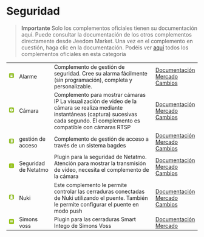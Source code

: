 
# Seguridad


>**Importante**
>Solo los complementos oficiales tienen su documentación aquí. Puede consultar la documentación de los otros complementos directamente desde Jeedom Market. Una vez en el complemento en cuestión, haga clic en la documentación.
>Podéis ver [aquí](https://market.jeedom.com/index.php?v=d&p=market&type=plugin&categorie=security) todos los complementos oficiales en esta categoría


| | | | |
|--- | --- | --- | ---|
|<img src="alarm/alarm_icon.png" class="pluginLogo" width="100" />|Alarme|Complemento de gestión de seguridad. Cree su alarma fácilmente (sin programación), completa y personalizable.|[Documentación](alarm/index.md)<br/>[Mercado](https://market.jeedom.com/index.php?v=d&p=market_display&id=26)<br/>[Cambios](alarm/changelog.md)|
|<img src="camera/camera_icon.png" class="pluginLogo" width="100" />|Cámara|Complemento para mostrar cámaras IP La visualización de video de la cámara se realiza mediante instantáneas (captura) sucesivas cada segundo. El complemento es compatible con cámaras RTSP|[Documentación](camera/index.md)<br/>[Mercado](https://market.jeedom.com/index.php?v=d&p=market_display&id=70)<br/>[Cambios](camera/changelog.md)|
|<img src="gestAccess/gestAccess_icon.png" class="pluginLogo" width="100" />|gestión de acceso|Complemento de gestión de acceso a través de un sistema bagdes|[Documentación](gestAccess/index.md)<br/>[Mercado](https://market.jeedom.com/index.php?v=d&p=market_display&id=3686)<br/>[Cambios](gestAccess/changelog.md)|
|<img src="netatmoWelcome/netatmoWelcome_icon.png" class="pluginLogo" width="100" />|Seguridad de Netatmo|Plugin para la seguridad de Netatmo. Atención para mostrar la transmisión de video, necesita el complemento de la cámara|[Documentación](netatmoWelcome/index.md)<br/>[Mercado](https://market.jeedom.com/index.php?v=d&p=market_display&id=1967)<br/>[Cambios](netatmoWelcome/changelog.md)|
|<img src="nuki/nuki_icon.png" class="pluginLogo" width="100" />|Nuki|Este complemento le permite controlar las cerraduras conectadas de Nuki utilizando el puente. También le permite configurar el puente en modo push|[Documentación](nuki/index.md)<br/>[Mercado](https://market.jeedom.com/index.php?v=d&p=market_display&id=2819)<br/>[Cambios](nuki/changelog.md)|
|<img src="simonsvoss/simonsvoss_icon.png" class="pluginLogo" width="100" />|Simons voss|Plugin para las cerraduras Smart Intego de Simons Voss|[Documentación](simonsvoss/index.md)<br/>[Mercado](https://market.jeedom.com/index.php?v=d&p=market_display&id=3906)|
